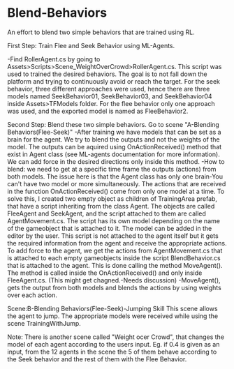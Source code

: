 # Blend-Behaviors
An effort to blend two simple behaviors that are trained using RL.

First Step: Train Flee and Seek Behavior using ML-Agents.

-Find RollerAgent.cs by going to Assets>Scripts>Scene_WeightOverCrowd>RollerAgent.cs. This script was used to trained the desired behaviors. The goal is to not fall down the platform and trying to continuously avoid or reach the target. For the seek behavior, three different approaches were used, hence there are three models named SeekBehavior01, SeekBehavior03, and SeekBehavior04 inside Assets>TFModels folder. For the flee behavior only one approach was used, and the exported model is named as FleeBehavior2.

Second Step: Blend these two simple behaviors.
Go to scene "A-Blending Behaviors(Flee-Seek)"
-After training we have models that can be set as a brain for the agent. We try to blend the outputs and not the weights of the model. The outputs can be aquired using OnActionReceived() method that exist in Agent class (see ML-agents documentation for more information). We can add force in the desired directions only inside this method. 
-How to blend: we need to get at a specific time frame the outputs (actions) from both models. The issue here is that the Agent class has only one brain-You can't have two model or more simultaneously. The actions that are received in the function OnActionReceived() come from only one model at a time. To solve this, I created two empty object as children of TrainingArea prefab, that have a script inheriting from the class Agent. The objects are called FleeAgent and SeekAgent, and the script attached to them are called AgentMovement.cs. The script has its own model depending on the name of the gameobject that is attached to it. The model can be added in the editor by the user. This script is not attached to the agent itself but it gets the required information from the agent and receive the appropriate actions. To add force to the agent, we get the actions from AgentMovement.cs that is attached to each empty gameobjects inside the script BlendBehavior.cs that is attached to the agent. This is done calling the method MoveAgent(). The method is called inside the OnActionReceived() and only inside FleeAgent.cs. (This might get chagned.-Needs discussion)
-MoveAgent(), gets the output from both models and blends the actions by using weights over each action.

Scene:B-Blending Behaviors(Flee-Seek)-Jumping Skill
This scene allows the agent to jump. The appropriate models were received while using the scene TrainingWithJump.

Note: There is another scene called "Weight ocer Crowd", that changes the model of each agent according to the users input. Eg. if 0.4 is given as an input, from the 12 agents in the scene the 5 of them behave according to the Seek behavior and the rest of them with the Flee Behavior.
